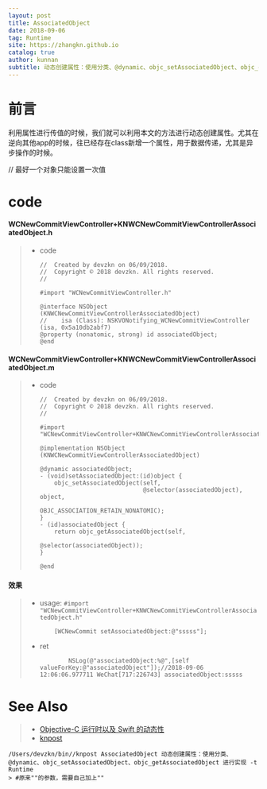 ```yaml
---
layout: post
title: AssociatedObject
date: 2018-09-06
tag: Runtime
site: https://zhangkn.github.io
catalog: true
author: kunnan
subtitle: 动态创建属性：使用分类、@dynamic、objc_setAssociatedObject、objc_getAssociatedObject 进行实现
---
```


# 前言

利用属性进行传值的时候，我们就可以利用本文的方法进行动态创建属性。尤其在逆向其他app的时候，往已经存在class新增一个属性，用于数据传递，尤其是异步操作的时候。



// 最好一个对象只能设置一次值

# code

#### WCNewCommitViewController+KNWCNewCommitViewControllerAssociatedObject.h

> * code
>
>   ```
>   //  Created by devzkn on 06/09/2018.
>   //  Copyright © 2018 devzkn. All rights reserved.
>   //
>   
>   #import "WCNewCommitViewController.h"
>   
>   @interface NSObject (KNWCNewCommitViewControllerAssociatedObject)
>   //    isa (Class): NSKVONotifying_WCNewCommitViewController (isa, 0x5a10db2abf7)
>   @property (nonatomic, strong) id associatedObject;
>   @end
>   
>   ```
>

#### WCNewCommitViewController+KNWCNewCommitViewControllerAssociatedObject.m

> * code
>
>   ```
>   //  Created by devzkn on 06/09/2018.
>   //  Copyright © 2018 devzkn. All rights reserved.
>   //
>   
>   #import "WCNewCommitViewController+KNWCNewCommitViewControllerAssociatedObject.h"
>   
>   @implementation NSObject (KNWCNewCommitViewControllerAssociatedObject)
>   
>   @dynamic associatedObject;
>   - (void)setAssociatedObject:(id)object {
>       objc_setAssociatedObject(self,
>                                @selector(associatedObject), object,
>                                OBJC_ASSOCIATION_RETAIN_NONATOMIC);
>   }
>   - (id)associatedObject {
>       return objc_getAssociatedObject(self,
>                                       @selector(associatedObject));
>   }
>   
>   @end
>   
>   ```
>

#### 效果



> * usage: `#import "WCNewCommitViewController+KNWCNewCommitViewControllerAssociatedObject.h"`
>
>   ```
>       [WCNewCommit setAssociatedObject:@"sssss"];
>   
>   ```
>
> * ret
>
>   ```
>           NSLog(@"associatedObject:%@",[self valueForKey:@"associatedObject"]);//2018-09-06 12:06:06.977711 WeChat[717:226743] associatedObject:sssss
>   
>   ```
>

# See Also 

>* [Objective-C 运行时以及 Swift 的动态性](https://segmentfault.com/a/1190000012362645)
>* [knpost](https://github.com/zhangkn/KNBin/blob/master/knpost) 
>
```
/Users/devzkn/bin//knpost AssociatedObject 动态创建属性：使用分类、@dynamic、objc_setAssociatedObject、objc_getAssociatedObject 进行实现 -t Runtime
> #原来""的参数，需要自己加上""
```

